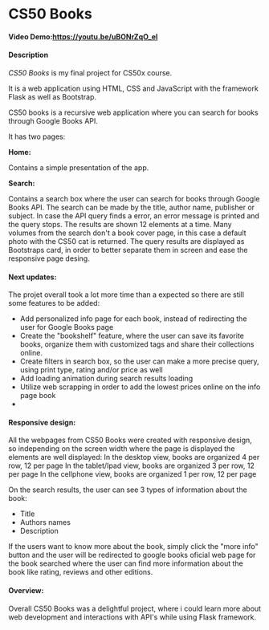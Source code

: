 # CS50 Books
#### Video Demo:https://youtu.be/uBONrZqO_eI
#### Description
*CS50 Books* is my final project for CS50x course.

It is a web application using HTML, CSS and JavaScript with the framework Flask as well as Bootstrap.

CS50 books is a recursive web application where you can search for books through Google Books API.

It has two pages:

**Home:**

  Contains a simple presentation of the app.

**Search:**

  Contains a search box where the user can search for books through Google Books API. The search can be made by the title, author name, publisher or subject.
  In case the API query finds a error, an error message is printed and the query stops.
  The results are shown 12 elements at a time.
  Many volumes from the search don't a book cover page, in this case a default photo with the CS50 cat is returned.
  The query results are displayed as Bootstraps card, in order to better separate them in screen and ease the responsive page desing.


#### Next updates:
The projet overall took a lot more time than a expected so there are still some features to be added:
* Add personalized info page for each book, instead of redirecting the user for Google Books page
* Create the "bookshelf" feature, where the user can save its favorite books, organize them with customized tags and share their collections online.
* Create filters in search box, so the user can make a more precise query, using print type, rating and/or price as well
* Add loading animation during search results loading
* Utilize web scrapping in order to add the lowest prices online on the info page book
*


#### Responsive design:
All the webpages from CS50 Books were created with responsive design, so independing on the screen width where the page is displayed the elements are well displayed:
In the desktop view, books are organized 4 per row, 12 per page
In the tablet/Ipad view, books are organized 3 per row, 12 per page
In the cellphone view, books are organized 1 per row, 12 per page

On the search results, the user can see 3 types of information about the book:
* Title
* Authors names
* Description

If the users want to know more about the book, simply click the "more info" button and the user will be redirected to google books oficial web page for the book searched where the user can find more information about the book like rating, reviews and other editions.


#### Overview:
Overall CS50 Books was a delightful project, where i could learn more about web development and interactions with API's while using Flask framework.

